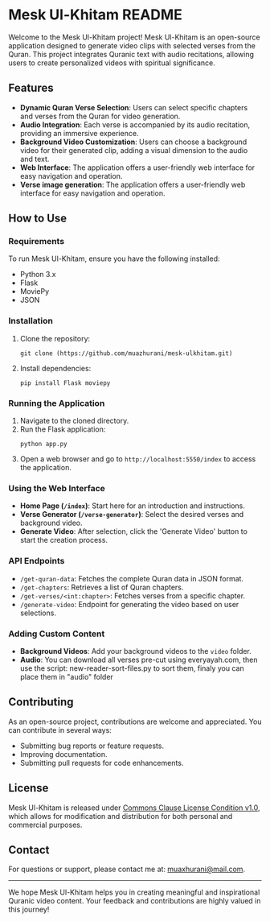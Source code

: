 # Mesk Ul-Khitam README

Welcome to the Mesk Ul-Khitam project! Mesk Ul-Khitam is an open-source application designed to generate video clips with selected verses from the Quran. This project integrates Quranic text with audio recitations, allowing users to create personalized videos with spiritual significance.

## Features

- **Dynamic Quran Verse Selection**: Users can select specific chapters and verses from the Quran for video generation.
- **Audio Integration**: Each verse is accompanied by its audio recitation, providing an immersive experience.
- **Background Video Customization**: Users can choose a background video for their generated clip, adding a visual dimension to the audio and text.
- **Web Interface**: The application offers a user-friendly web interface for easy navigation and operation.
- **Verse image generation**: The application offers a user-friendly web interface for easy navigation and operation.

## How to Use

### Requirements

To run Mesk Ul-Khitam, ensure you have the following installed:
- Python 3.x
- Flask
- MoviePy
- JSON

### Installation

1. Clone the repository:
   ```
   git clone (https://github.com/muazhurani/mesk-ulkhitam.git)
   ```
2. Install dependencies:
   ```
   pip install Flask moviepy
   ```

### Running the Application

1. Navigate to the cloned directory.
2. Run the Flask application:
   ```
   python app.py
   ```
3. Open a web browser and go to `http://localhost:5550/index` to access the application.

### Using the Web Interface

- **Home Page (`/index`)**: Start here for an introduction and instructions.
- **Verse Generator (`/verse-generator`)**: Select the desired verses and background video.
- **Generate Video**: After selection, click the 'Generate Video' button to start the creation process.

### API Endpoints

- `/get-quran-data`: Fetches the complete Quran data in JSON format.
- `/get-chapters`: Retrieves a list of Quran chapters.
- `/get-verses/<int:chapter>`: Fetches verses from a specific chapter.
- `/generate-video`: Endpoint for generating the video based on user selections.

### Adding Custom Content

- **Background Videos**: Add your background videos to the `video` folder.
- **Audio**:  You can download all verses pre-cut using everyayah.com, then use the script: new-reader-sort-files.py to sort them, finaly you can place them in "audio" folder

## Contributing

As an open-source project, contributions are welcome and appreciated. You can contribute in several ways:
- Submitting bug reports or feature requests.
- Improving documentation.
- Submitting pull requests for code enhancements.

## License

Mesk Ul-Khitam is released under [Commons Clause License Condition v1.0](https://commonsclause.com/), which allows for modification and distribution for both personal and commercial purposes.

## Contact

For questions or support, please contact me at: muaxhurani@mail.com.

---

We hope Mesk Ul-Khitam helps you in creating meaningful and inspirational Quranic video content. Your feedback and contributions are highly valued in this journey!
